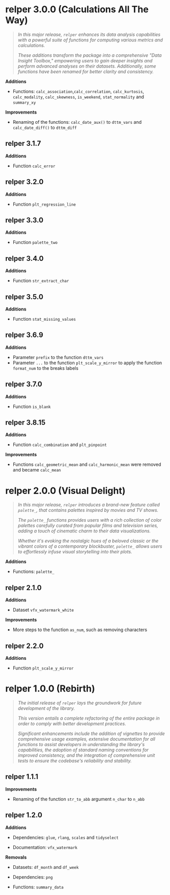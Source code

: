 # relper 3.0.0 (Calculations All The Way)

> *In this major release, `relper` enhances its data analysis capabilities with a powerful suite of functions for computing various metrics and calculations.*
>
> *These additions transform the package into a comprehensive "Data Insight Toolbox," empowering users to gain deeper insights and perform advanced analyses on their datasets. Additionally, some functions have been renamed for better clarity and consistency.*

**Additions**

-   Functions: `calc_association`,`calc_correlation`, `calc_kurtosis`, `calc_modality`, `calc_skewness`, `is_weekend`, `stat_normality` and `summary_xy`

**Improvements**

-   Renaming of the functions: `calc_date_aux()` to `dttm_vars` and `calc_date_diff()` to `dttm_diff`

## relper 3.1.7

**Additions**

-   Function `calc_error`

## relper 3.2.0

**Additions**

-   Function `plt_regression_line`

## relper 3.3.0

**Additions**

-   Function `palette_two`

## relper 3.4.0

**Additions**

-   Function `str_extract_char`

## relper 3.5.0

**Additions**

-   Function `stat_missing_values`

## relper 3.6.9

**Additions**

-   Parameter `prefix` to the function `dttm_vars`
-   Parameter `...` to the function `plt_scale_y_mirror` to apply the function `format_num` to the breaks labels

## relper 3.7.0

**Additions**

-   Function `is_blank`

## relper 3.8.15

**Additions**

-   Function `calc_combination` and `plt_pinpoint` 

**Improvements**

-   Functions `calc_geometric_mean` and `calc_harmonic_mean` were removed and became `calc_mean`


# relper 2.0.0 (Visual Delight)

> *In this major release, `relper` introduces a brand-new feature called `palette_`, that contains palettes inspired by movies and TV shows.*
>
> *The `palette_` functions provides users with a rich collection of color palettes carefully curated from popular films and television series, adding a touch of cinematic charm to their data visualizations.*
>
> *Whether it's evoking the nostalgic hues of a beloved classic or the vibrant colors of a contemporary blockbuster, `palette_` allows users to effortlessly infuse visual storytelling into their plots.*

**Additions**

-   Functions: `palette_`

## relper 2.1.0

**Additions**

-   Dataset `vfx_watermark_white`

**Improvements**

-   More steps to the function `as_num`, such as removing characters

## relper 2.2.0

**Additions**

-   Function `plt_scale_y_mirror`

# relper 1.0.0 (Rebirth)

> *The initial release of `relper` lays the groundwork for future development of the library.*
>
> *This version entails a complete refactoring of the entire package in order to comply with better development practices.*
>
> *Significant enhancements include the addition of vignettes to provide comprehensive usage examples, extensive documentation for all functions to assist developers in understanding the library's capabilities, the adoption of standard naming conventions for improved consistency, and the integration of comprehensive unit tests to ensure the codebase's reliability and stability.*

## relper 1.1.1

**Improvements**

-   Renaming of the function `str_to_abb` argument `n_char` to `n_abb`

## relper 1.2.0

**Additions**

-   Dependencies: `glue`, `rlang`, `scales` and `tidyselect`

-   Documentation: `vfx_watermark`

**Removals**

-   Datasets: `df_month` and `df_week`

-   Dependencies: `png`

-   Functions: `summary_data`
